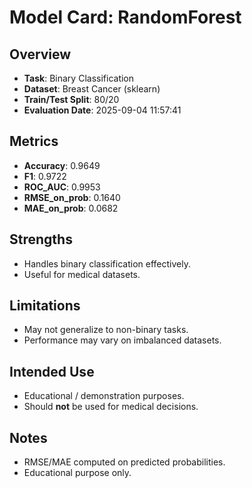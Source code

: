 # Model Card: RandomForest

## Overview
- **Task**: Binary Classification
- **Dataset**: Breast Cancer (sklearn)
- **Train/Test Split**: 80/20
- **Evaluation Date**: 2025-09-04 11:57:41

## Metrics
- **Accuracy**: 0.9649
- **F1**: 0.9722
- **ROC_AUC**: 0.9953
- **RMSE_on_prob**: 0.1640
- **MAE_on_prob**: 0.0682

## Strengths
- Handles binary classification effectively.
- Useful for medical datasets.

## Limitations
- May not generalize to non-binary tasks.
- Performance may vary on imbalanced datasets.

## Intended Use
- Educational / demonstration purposes.
- Should **not** be used for medical decisions.

## Notes
- RMSE/MAE computed on predicted probabilities.
- Educational purpose only.
